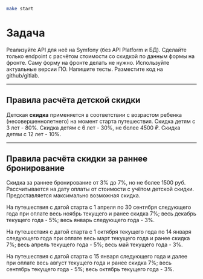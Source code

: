 ```sh
make start
```

# Задача

Реализуйте API для неё на Symfony (без API Platform и БД).
Сделайте только endpoint с расчётом стоимости со скидкой по данным формы на фронте.
Саму форму на фронте делать не нужно.
Используйте актуальные версии ПО. Напишите тесты.
Разместите код на github/gitlab.

---

## Правила расчёта детской скидки
Детская **скидка** применяется в соответствии с возрастом ребенка (несовершеннолетнего) на
момент старта путешествия.
Скидка детям с 3 лет - 80%.
Скидка детям с 6 лет - 30%, не более 4500 ₽.
Скидка детям с 12 лет - 10%.

---

## Правила расчёта скидки за раннее бронирование
Скидка за раннее бронирование от 3% до 7%, но не более 1500 руб.
Рассчитывается на дату оплаты от стоимости с учётом детской скидки.
Предоставляется максимально возможная скидка.

На путешествия с датой старта с 1 апреля по 30 сентября следующего года при оплате весь
ноябрь текущего и ранее скидка 7%; весь декабрь текущего года - 5%; весь январь следующего
года - 3%.

На путешествия с датой старта с 1 октября текущего года по 14 января следующего года при
оплате весь март текущего года и ранее скидка 7%; весь апрель текущего года - 5%; весь май
текущего года - 3%.

На путешествия с датой старта с 15 января следующего года и далее при оплате весь август
текущего года и ранее скидка 7%; весь сентябрь текущего года - 5%; весь октябрь текущего
года - 3%.
